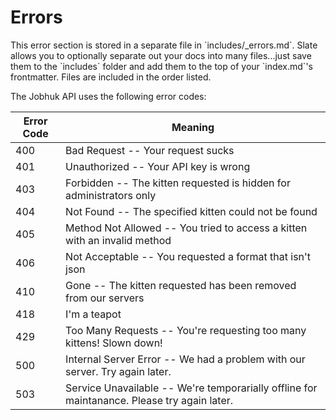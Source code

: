 # Errors

<aside class="notice">This error section is stored in a separate file in `includes/_errors.md`. Slate allows you to optionally separate out your docs into many files...just save them to the `includes` folder and add them to the top of your `index.md`'s frontmatter. Files are included in the order listed.</aside>

The Jobhuk API uses the following error codes:


Error Code | Meaning
---------- | -------
400 | Bad Request -- Your request sucks
401 | Unauthorized -- Your API key is wrong
403 | Forbidden -- The kitten requested is hidden for administrators only
404 | Not Found -- The specified kitten could not be found
405 | Method Not Allowed -- You tried to access a kitten with an invalid method
406 | Not Acceptable -- You requested a format that isn't json
410 | Gone -- The kitten requested has been removed from our servers
418 | I'm a teapot
429 | Too Many Requests -- You're requesting too many kittens! Slown down!
500 | Internal Server Error -- We had a problem with our server. Try again later.
503 | Service Unavailable -- We're temporarially offline for maintanance. Please try again later.